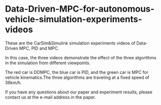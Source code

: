 # Data-Driven-MPC-for-autonomous-vehicle-simulation-experiments-videos

These are the CarSim&amp;Simulink simulation experiments videos of Data-Driven MPC, PID and MPC.

In this case, the three videos demonstrate the effect of the three algorithms in the simulation from different viewpoints.

The red car is DDMPC, the blue car is PID, and the green car is MPC for vehicle kinematics.The three algorithms are traveling at a fixed speed of 36km/h.

If you have any questions about our paper and experiment results, please contact us at the e-mail address in the paper.
